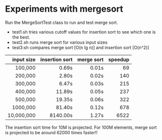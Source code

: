 
Experiments with mergesort
==========================

Run the MergeSortTest class to run and test merge sort.

* test1.sh tries various cutoff values for insertion sort to see which one is the best.
* test2.sh runs merge sort for various input sizes
* test3:sh compares  merge sort [O(n lg n)] and insertion sort [O(n^2)]

 | input size | insertion sort  | merge sort| speedup |
 | ----------: | --------: | -----: | -----: |
 | 100,000    |  0.69s   | 0.01s |   69  |
 | 200,000    |  2.80s   | 0.02s |  140  |
 | 300,000    |  6.47s   | 0.03s |  215  |
 | 400,000    | 11.89s   | 0.05s |  237  |
 | 500,000    | 19.35s   | 0.06s |  322  |
 | 1000,000   | 81.40s   | 0.12s |  678  |
 | 10,000,000 | 8140.00s | 1.27s | 6522  |

 The insertion sort time for 10M is projected. For 100M elements, merge sort is projected to
 be around 62000 times faster!!
